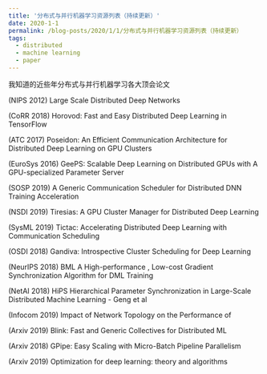 ```yaml
---
title: '分布式与并行机器学习资源列表（持续更新）'
date: 2020-1-1
permalink: /blog-posts/2020/1/1/分布式与并行机器学习资源列表（持续更新）
tags:
  - distributed
  - machine learning
  - paper
---
```


我知道的近些年分布式与并行机器学习各大顶会论文

(NIPS 2012) Large Scale Distributed Deep Networks

(CoRR 2018) Horovod: Fast and Easy Distributed Deep Learning in TensorFlow

(ATC 2017) Poseidon: An Efficient Communication Architecture for Distributed Deep Learning on GPU Clusters

(EuroSys 2016) GeePS: Scalable Deep Learning on Distributed GPUs
with A GPU-specialized Parameter Server

(SOSP 2019) A Generic Communication Scheduler for Distributed DNN Training Acceleration

(NSDI 2019) Tiresias: A GPU Cluster Manager for Distributed Deep Learning

(SysML 2019) Tictac: Accelerating Distributed Deep Learning with
Communication Scheduling

(OSDI 2018) Gandiva: Introspective Cluster Scheduling for Deep Learning

(NeurIPS 2018) BML A High-performance , Low-cost Gradient Synchronization Algorithm for DML Training

(NetAI 2018) HiPS Hierarchical Parameter Synchronization in Large-Scale Distributed Machine Learning - Geng et al

(Infocom 2019) Impact of Network Topology on the Performance of

(Arxiv 2019) Blink: Fast and Generic Collectives for Distributed ML

(Arxiv 2018) GPipe: Easy Scaling with Micro-Batch Pipeline Parallelism

(Arxiv 2019) Optimization for deep learning: theory and algorithms







